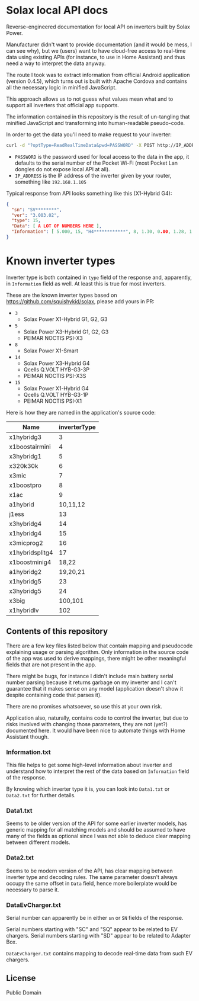 # Solax local API docs

Reverse-engineered documentation for local API on inverters built by Solax Power.

Manufacturer didn't want to provide documentation (and it would be mess, I can see why), but we (users) want to have
cloud-free access to real-time data using existing APIs (for instance, to use in Home Assistant) and thus need a way to
interpret the data anyway.

The route I took was to extract information from official Android application (version 0.4.5), which turns out is built
with Apache Cordova and contains all the necessary logic in minified JavaScript.

This approach allows us to not guess what values mean what and to support all inverters that official app supports.

The information contained in this repository is the result of un-tangling that minified JavaScript and transforming into
human-readable pseudo-code.

In order to get the data you'll need to make request to your inverter:
```bash
curl -d "?optType=ReadRealTimeData&pwd=PASSWORD" -X POST http://IP_ADDRESS
```

* `PASSWORD` is the password used for local access to the data in the app, it defaults to the serial number of the Pocket
Wi-Fi (most Pocket Lan dongles do not expose local API at all).
* `IP_ADDRESS` is the IP address of the inverter given by your router, something like `192.168.1.105`

Typical response from API looks something like this (X1-Hybrid G4):
```json
{
  "sn": "SV********",
  "ver": "3.003.02",
  "type": 15,
  "Data": [ A LOT OF NUMBERS HERE ],
  "Information": [ 5.000, 15, "H4************", 8, 1.30, 0.00, 1.28, 1.04, 0.00, 1]
}
```

# Known inverter types

Inverter type is both contained in `type` field of the response and, apparently, in `Information` field as well.
At least this is true for most inverters.

These are the known inverter types based on https://github.com/squishykid/solax, please add yours in PR:
* `3`
  * Solax Power X1-Hybrid G1, G2, G3
* `5`
  * Solax Power X3-Hybrid G1, G2, G3
  * PEIMAR NOCTIS PSI-X3
* `8`
  * Solax Power X1-Smart
* `14`
  * Solax Power X3-Hybrid G4
  * Qcells Q.VOLT HYB-G3-3P
  * PEIMAR NOCTIS PSI-X3S
* `15`
  * Solax Power X1-Hybrid G4
  * Qcells Q.VOLT HYB-G3-1P
  * PEIMAR NOCTIS PSI-X1

Here is how they are named in the application's source code:

| Name            | inverterType |
|-----------------|--------------|
| x1hybridg3      | 3            |
| x1boostairmini  | 4            |
| x3hybridg1      | 5            |
| x320k30k        | 6            |
| x3mic           | 7            |
| x1boostpro      | 8            |
| x1ac            | 9            |
| a1hybrid        | 10,11,12     |
| j1ess           | 13           |
| x3hybridg4      | 14           |
| x1hybridg4      | 15           |
| x3micprog2      | 16           |
| x1hybridsplitg4 | 17           |
| x1boostminig4   | 18,22        |
| a1hybridg2      | 19,20,21     |
| x1hybridg5      | 23           |
| x3hybridg5      | 24           |
| x3big           | 100,101      |
| x1hybridlv      | 102          |

## Contents of this repository

There are a few key files listed below that contain mapping and pseudocode explaining usage or parsing algorithm.
Only information in the source code of the app was used to derive mappings, there might be other meaningful fields that
are not present in the app.

There might be bugs, for instance I didn't include main battery serial number parsing because it returns garbage on my
inverter and I can't guarantee that it makes sense on any model (application doesn't show it despite containing code
that parses it).

There are no promises whatsoever, so use this at your own risk.

Application also, naturally, contains code to control the inverter, but due to risks involved with changing those
parameters, they are not (yet?) documented here. It would have been nice to automate things with Home Assistant though.

### Information.txt

This file helps to get some high-level information about inverter and understand how to interpret the rest of the data
based on `Information` field of the response.

By knowing which inverter type it is, you can look into `Data1.txt` or `Data2.txt` for further details.

### Data1.txt

Seems to be older version of the API for some earlier inverter models, has generic mapping for all matching models and
should be assumed to have many of the fields as optional since I was not able to deduce clear mapping between different
models.

### Data2.txt

Seems to be modern version of the API, has clear mapping between inverter type and decoding rules.
The same parameter doesn't always occupy the same offset in `Data` field, hence more boilerplate would be necessary to
parse it.

### DataEvCharger.txt

Serial number can apparently be in either `sn` or `SN` fields of the response.

Serial numbers starting with "SC" and "SQ" appear to be related to EV chargers.
Serial numbers starting with "SD" appear to be related to Adapter Box.

`DataEvCharger.txt` contains mapping to decode real-time data from such EV chargers.

## License

Public Domain
